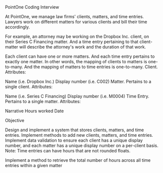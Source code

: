 PointOne Coding Interview

At PointOne, we manage law firms' clients, matters, and time entries. Lawyers work on different matters for various clients and bill their time accordingly.

For example, an attorney may be working on the Dropbox Inc. client, on their Series C Financing matter. And a time entry pertaining to that client-matter will describe the attorney's work and the duration of that work.

Each client can have one or more matters. And each time entry pertains to exactly one matter. In other words, the mapping of clients to matters is one-to-many. And the mapping of matters to time entries is one-to-many.
Client. Attributes:

Name (i.e. Dropbox Inc.)
Display number (i.e. C002)
Matter. Pertains to a single client. Attributes:

Name (i.e. Series C Financing)
Display number (i.e. M0004)
Time Entry. Pertains to a single matter. Attributes:

Narrative
Hours worked
Date


Objective



Design and implement a system that stores clients, matters, and time entries.
Implement methods to add new clients, matters, and time entries. Implement data validation to ensure each client has a unique display number, and each matter has a unique display number on a per-client basis. Note: Time entries can have hours that are not rounded floats.

Implement a method to retrieve the total number of hours across all time entries within a given matter